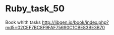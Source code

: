 # Ruby_task_50

Book whith tasks http://libgen.io/book/index.php?md5=02CEF7BC8F9FAF75690C1CBE83BE3B70
